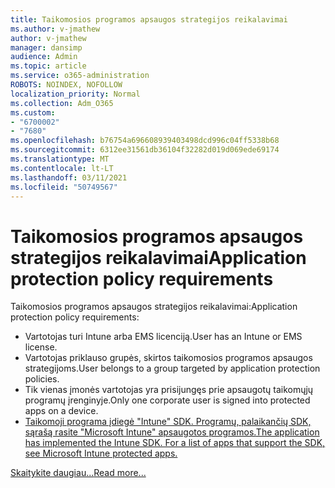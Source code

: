 ```yaml
---
title: Taikomosios programos apsaugos strategijos reikalavimai
ms.author: v-jmathew
author: v-jmathew
manager: dansimp
audience: Admin
ms.topic: article
ms.service: o365-administration
ROBOTS: NOINDEX, NOFOLLOW
localization_priority: Normal
ms.collection: Adm_O365
ms.custom:
- "6700002"
- "7680"
ms.openlocfilehash: b76754a696608939403498dcd996c04ff5338b68
ms.sourcegitcommit: 6312ee31561db36104f32282d019d069ede69174
ms.translationtype: MT
ms.contentlocale: lt-LT
ms.lasthandoff: 03/11/2021
ms.locfileid: "50749567"
---
```

# <a name="application-protection-policy-requirements"></a><span data-ttu-id="9aba9-102">Taikomosios programos apsaugos strategijos reikalavimai</span><span class="sxs-lookup"><span data-stu-id="9aba9-102">Application protection policy requirements</span></span>

<span data-ttu-id="9aba9-103">Taikomosios programos apsaugos strategijos reikalavimai:</span><span class="sxs-lookup"><span data-stu-id="9aba9-103">Application protection policy requirements:</span></span>

- <span data-ttu-id="9aba9-104">Vartotojas turi Intune arba EMS licenciją.</span><span class="sxs-lookup"><span data-stu-id="9aba9-104">User has an Intune or EMS license.</span></span>
- <span data-ttu-id="9aba9-105">Vartotojas priklauso grupės, skirtos taikomosios programos apsaugos strategijoms.</span><span class="sxs-lookup"><span data-stu-id="9aba9-105">User belongs to a group targeted by application protection policies.</span></span>
- <span data-ttu-id="9aba9-106">Tik vienas įmonės vartotojas yra prisijungęs prie apsaugotų taikomųjų programų įrenginyje.</span><span class="sxs-lookup"><span data-stu-id="9aba9-106">Only one corporate user is signed into protected apps on a device.</span></span>
- [<span data-ttu-id="9aba9-107">Taikomoji programa įdiegė "Intune" SDK. Programų, palaikančių SDK, sąrašą rasite "Microsoft Intune" apsaugotos programos.</span><span class="sxs-lookup"><span data-stu-id="9aba9-107">The application has implemented the Intune SDK. For a list of apps that support the SDK, see Microsoft Intune protected apps.</span></span>](https://docs.microsoft.com/mem/intune/apps/apps-supported-intune-apps)

[<span data-ttu-id="9aba9-108">Skaitykite daugiau...</span><span class="sxs-lookup"><span data-stu-id="9aba9-108">Read more...</span></span>](https://docs.microsoft.com/mem/intune/apps/app-protection-policy)
